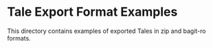 # Tale Export Format Examples

This directory contains examples of exported Tales in zip and bagit-ro 
formats.

